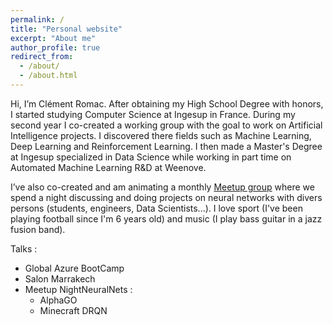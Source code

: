 ```yaml
---
permalink: /
title: "Personal website"
excerpt: "About me"
author_profile: true
redirect_from: 
  - /about/
  - /about.html
---
```

Hi, I’m Clément Romac. After obtaining my High School Degree with honors, I started studying Computer Science at Ingesup in France. During my second year I co-created a working group with the goal to work on Artificial Intelligence projects. I discovered there fields such as Machine Learning, Deep Learning and Reinforcement Learning. I then made a Master's Degree at Ingesup specialized in Data Science while working in part time on Automated Machine Learning R&D at Weenove.

I’ve also co-created and am animating a monthly [Meetup group](https://www.meetup.com/fr-FR/Les-nuits-des-reseaux-de-neurones/) where we spend a night discussing and doing projects on neural networks with divers persons (students, engineers, Data Scientists...). 
I love sport (I've been playing football since I'm 6 years old) and music (I play bass guitar in a jazz fusion band).













Talks :
- Global Azure BootCamp
- Salon Marrakech
- Meetup NightNeuralNets :
    - AlphaGO
    - Minecraft DRQN
